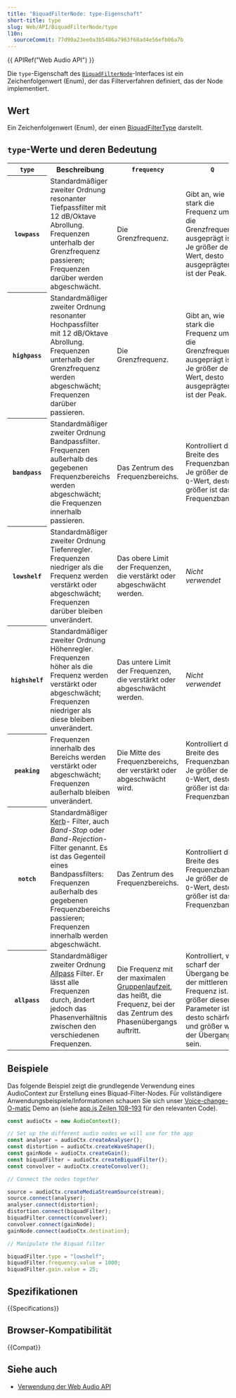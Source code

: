 ```yaml
---
title: "BiquadFilterNode: type-Eigenschaft"
short-title: type
slug: Web/API/BiquadFilterNode/type
l10n:
  sourceCommit: 77d90a23ee0a3b5486a7963f68ad4e56efb06a7b
---
```


{{ APIRef("Web Audio API") }}

Die `type`-Eigenschaft des [`BiquadFilterNode`](/de/docs/Web/API/BiquadFilterNode)-Interfaces ist ein Zeichenfolgenwert (Enum), der das Filterverfahren definiert, das der Node implementiert.

## Wert

Ein Zeichenfolgenwert (Enum), der einen [BiquadFilterType](https://webaudio.github.io/web-audio-api/#idl-def-BiquadFilterType) darstellt.

## `type`-Werte und deren Bedeutung

<table class="standard-table">
  <tbody>
    <tr>
      <th scope="row"><code>type</code></th>
      <th scope="col">Beschreibung</th>
      <th scope="col"><code>frequency</code></th>
      <th scope="col"><code>Q</code></th>
      <th scope="col"><code>gain</code></th>
    </tr>
    <tr>
      <th scope="row"><code>lowpass</code></th>
      <td>
        Standardmäßiger zweiter Ordnung resonanter Tiefpassfilter mit 12 dB/Oktave Abrollung.
        Frequenzen unterhalb der Grenzfrequenz passieren; Frequenzen darüber werden
        abgeschwächt.
      </td>
      <td>Die Grenzfrequenz.</td>
      <td>
        Gibt an, wie stark die Frequenz um die Grenzfrequenz ausgeprägt ist. Je größer der
        Wert, desto ausgeprägter ist der Peak.
      </td>
      <td><em>Nicht verwendet</em></td>
    </tr>
    <tr>
      <th scope="row"><code>highpass</code></th>
      <td>
        Standardmäßiger zweiter Ordnung resonanter Hochpassfilter mit 12 dB/Oktave Abrollung.
        Frequenzen unterhalb der Grenzfrequenz werden abgeschwächt; Frequenzen darüber
        passieren.
      </td>
      <td>Die Grenzfrequenz.</td>
      <td>
        Gibt an, wie stark die Frequenz um die Grenzfrequenz ausgeprägt ist. Je größer der
        Wert, desto ausgeprägter ist der Peak.
      </td>
      <td><em>Nicht verwendet</em></td>
    </tr>
    <tr>
      <th scope="row"><code>bandpass</code></th>
      <td>
        Standardmäßiger zweiter Ordnung Bandpassfilter. Frequenzen außerhalb des gegebenen
        Frequenzbereichs werden abgeschwächt; die Frequenzen innerhalb passieren.
      </td>
      <td>Das Zentrum des Frequenzbereichs.</td>
      <td>
        Kontrolliert die Breite des Frequenzbands. Je größer der
        <code>Q</code>-Wert, desto größer ist das Frequenzband.
      </td>
      <td><em>Nicht verwendet</em></td>
    </tr>
    <tr>
      <th scope="row"><code>lowshelf</code></th>
      <td>
        Standardmäßiger zweiter Ordnung Tiefenregler. Frequenzen niedriger als die
        Frequenz werden verstärkt oder abgeschwächt; Frequenzen darüber bleiben
        unverändert.
      </td>
      <td>
        Das obere Limit der Frequenzen, die verstärkt oder abgeschwächt werden.
      </td>
      <td><em>Nicht verwendet</em></td>
      <td>
        Die Verstärkung, in dB, die angewendet wird; wenn negativ, wird es eine Abschwächung.
      </td>
    </tr>
    <tr>
      <th scope="row"><code>highshelf</code></th>
      <td>
        Standardmäßiger zweiter Ordnung Höhenregler. Frequenzen höher als die
        Frequenz werden verstärkt oder abgeschwächt; Frequenzen niedriger als diese bleiben
        unverändert.
      </td>
      <td>
        Das untere Limit der Frequenzen, die verstärkt oder abgeschwächt werden.
      </td>
      <td><em>Nicht verwendet</em></td>
      <td>
        Die Verstärkung, in dB, die angewendet wird; wenn negativ, wird es eine Abschwächung.
      </td>
    </tr>
    <tr>
      <th scope="row"><code>peaking</code></th>
      <td>
        Frequenzen innerhalb des Bereichs werden verstärkt oder abgeschwächt; Frequenzen
        außerhalb bleiben unverändert.
      </td>
      <td>
        Die Mitte des Frequenzbereichs, der verstärkt oder abgeschwächt wird.
      </td>
      <td>
        Kontrolliert die Breite des Frequenzbands. Je größer der
        <code>Q</code>-Wert, desto größer ist das Frequenzband.
      </td>
      <td>
        Die Verstärkung, in dB, die angewendet wird; wenn negativ, wird es eine Abschwächung.
      </td>
    </tr>
    <tr>
      <th scope="row"><code>notch</code></th>
      <td>
        Standardmäßiger
        <a href="https://en.wikipedia.org/wiki/Band-stop_filter">Kerb</a>-
        Filter, auch <em>Band-Stop</em> oder
        <em>Band-Rejection</em>-Filter genannt. Es ist das Gegenteil eines Bandpassfilters:
        Frequenzen außerhalb des gegebenen Frequenzbereichs passieren;
        Frequenzen innerhalb werden abgeschwächt.
      </td>
      <td>Das Zentrum des Frequenzbereichs.</td>
      <td>
        Kontrolliert die Breite des Frequenzbands. Je größer der
        <code>Q</code>-Wert, desto größer ist das Frequenzband.
      </td>
      <td><em>Nicht verwendet</em></td>
    </tr>
    <tr>
      <th scope="row"><code>allpass</code></th>
      <td>
        Standardmäßiger zweiter Ordnung
        <a
          href="https://en.wikipedia.org/wiki/All-pass_filter#Digital_Implementation"
          >Allpass</a
        >
        Filter. Er lässt alle Frequenzen durch, ändert jedoch das
        Phasenverhältnis zwischen den verschiedenen Frequenzen.
      </td>
      <td>
        Die Frequenz mit der maximalen
        <a href="https://en.wikipedia.org/wiki/Group_delay_and_phase_delay"
          >Gruppenlaufzeit</a
        >, das heißt, die Frequenz, bei der das Zentrum des Phasenübergangs
        auftritt.
      </td>
      <td>
        Kontrolliert, wie scharf der Übergang bei der mittleren Frequenz ist. Je größer
        dieser Parameter ist, desto schärfer und größer wird der Übergang sein.
      </td>
      <td><em>Nicht verwendet</em></td>
    </tr>
  </tbody>
</table>

## Beispiele

Das folgende Beispiel zeigt die grundlegende Verwendung eines AudioContext zur Erstellung eines Biquad-Filter-Nodes.
Für vollständigere Anwendungsbeispiele/Informationen schauen Sie sich unser [Voice-change-O-matic](https://github.com/mdn/webaudio-examples/tree/main/voice-change-o-matic) Demo an (siehe [app.js Zeilen 108–193](https://github.com/mdn/webaudio-examples/blob/main/voice-change-o-matic/scripts/app.js#L108-L193) für den relevanten Code).

```js
const audioCtx = new AudioContext();

// Set up the different audio nodes we will use for the app
const analyser = audioCtx.createAnalyser();
const distortion = audioCtx.createWaveShaper();
const gainNode = audioCtx.createGain();
const biquadFilter = audioCtx.createBiquadFilter();
const convolver = audioCtx.createConvolver();

// Connect the nodes together

source = audioCtx.createMediaStreamSource(stream);
source.connect(analyser);
analyser.connect(distortion);
distortion.connect(biquadFilter);
biquadFilter.connect(convolver);
convolver.connect(gainNode);
gainNode.connect(audioCtx.destination);

// Manipulate the Biquad filter

biquadFilter.type = "lowshelf";
biquadFilter.frequency.value = 1000;
biquadFilter.gain.value = 25;
```

## Spezifikationen

{{Specifications}}

## Browser-Kompatibilität

{{Compat}}

## Siehe auch

- [Verwendung der Web Audio API](/de/docs/Web/API/Web_Audio_API/Using_Web_Audio_API)
